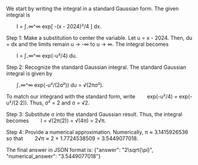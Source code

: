 We start by writing the integral in a standard Gaussian form. The given integral is

  I = ∫₋∞^∞ exp[ -(x - 2024)²/4 ] dx.

Step 1: Make a substitution to center the variable.
Let u = x - 2024. Then, du = dx and the limits remain u → -∞ to u → ∞. The integral becomes

  I = ∫₋∞^∞ exp(-u²/4) du.

Step 2: Recognize the standard Gaussian integral.
The standard Gaussian integral is given by

  ∫₋∞^∞ exp(-u²/(2σ²)) du = √(2πσ²).

To match our integrand with the standard form, write
  exp(-u²/4) = exp(-u²/(2·2)).
Thus, σ² = 2 and σ = √2.

Step 3: Substitute σ into the standard Gaussian result.
Thus, the integral becomes
  I = √(2π(2)) = √(4π) = 2√π.

Step 4: Provide a numerical approximation.
Numerically, π ≈ 3.1415926536 so that
  2√π ≈ 2 × 1.7724538509 = 3.5449077018.

The final answer in JSON format is:
{"answer": "2\\sqrt{\\pi}", "numerical_answer": "3.5449077018"}